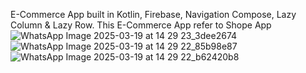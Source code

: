 E-Commerce App built in Kotlin, Firebase, Navigation Compose, Lazy Column & Lazy Row. This E-Commerce App refer to Shope App
![WhatsApp Image 2025-03-19 at 14 29 23_3dee2674](https://github.com/user-attachments/assets/201fe30d-415c-4163-8ce1-0cf3b688b7b8)
![WhatsApp Image 2025-03-19 at 14 29 22_85b98e87](https://github.com/user-attachments/assets/4975a22c-8ebc-4462-8168-b19bce33f26d)
![WhatsApp Image 2025-03-19 at 14 29 22_b62420b8](https://github.com/user-attachments/assets/ff5e96ce-7719-4506-b6ec-7ce6f2b47117)

